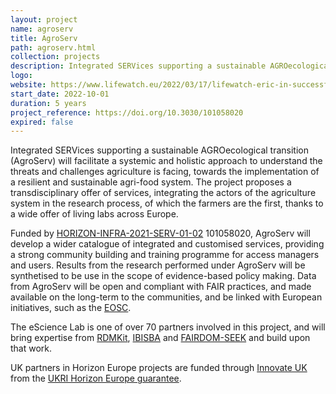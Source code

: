 ```yaml
---
layout: project
name: agroserv
title: AgroServ
path: agroserv.html
collection: projects
description: Integrated SERVices supporting a sustainable AGROecological transition
logo: 
website: https://www.lifewatch.eu/2022/03/17/lifewatch-eric-in-successful-horizon-europe-proposals/
start_date: 2022-10-01
duration: 5 years
project_reference: https://doi.org/10.3030/101058020
expired: false
---
```


Integrated SERVices supporting a sustainable AGROecological transition (AgroServ) will facilitate a systemic and
holistic approach to understand the threats and challenges agriculture is facing, towards the implementation of a
resilient and sustainable agri-food system. The project proposes a transdisciplinary offer of services, integrating the
actors of the agriculture system in the research process, of which the farmers are the first, thanks to a wide offer of
living labs across Europe. 

Funded by [HORIZON-INFRA-2021-SERV-01-02](https://ec.europa.eu/info/funding-tenders/opportunities/portal/screen/opportunities/topic-details/horizon-infra-2021-serv-01-02) 101058020, AgroServ will develop a wider catalogue of integrated and customised services, providing a strong
community building and training programme for access managers and users. Results from the research performed under
AgroServ will be synthetised to be use in the scope of evidence-based policy making. Data from AgroServ will be open and
compliant with FAIR practices, and made available on the long-term to the communities, and be linked with European
initiatives, such as the [EOSC](https://eosc-portal.eu/about/eosc).

The eScience Lab is one of over 70 partners involved in this project, and will bring expertise
from [RDMKit](/products/rdmkit), [IBISBA](/projects/ibisba) and [FAIRDOM-SEEK](/products/seek) and build upon that work.

UK partners in Horizon Europe projects are funded through [Innovate UK](https://www.ukri.org/councils/innovate-uk/) from the [UKRI Horizon Europe guarantee](https://www.ukri.org/apply-for-funding/apply-for-horizon-europe-guarantee-funding/).

